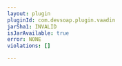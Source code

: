 ```yaml
---
layout: plugin
pluginId: com.devsoap.plugin.vaadin
jarSha1: INVALID
isJarAvailable: true
error: NONE
violations: []

---
```

